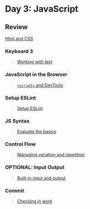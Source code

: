 Day 3: JavaScript
===

## Review

[Html and CSS](../2-tuesday)

### Keyboard 3

> [Working with text](keyboard.md)

### JavaScript in the Browser

> [`<script>` and DevTools](script.md)

### Setup ESLint

> [Setup ESLint](eslint.md)

### JS Syntax

> [Evaluate the basics](syntax.md)

### Control Flow

> [Managing variation and repetition](control-flow.md)

### OPTIONAL: Input Output

> [Built-in input and output](input-output.md)

### Commit

> [Checking in work](../commit.md)
